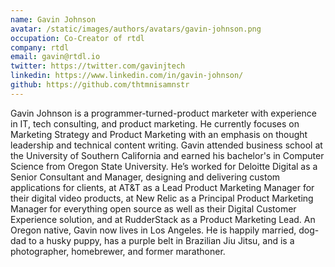 ```yaml
---
name: Gavin Johnson
avatar: /static/images/authors/avatars/gavin-johnson.png
occupation: Co-Creator of rtdl
company: rtdl
email: gavin@rtdl.io
twitter: https://twitter.com/gavinjtech
linkedin: https://www.linkedin.com/in/gavin-johnson/
github: https://github.com/thtmnisamnstr
---
```


Gavin Johnson is a programmer-turned-product marketer with experience in IT, tech 
consulting, and product marketing. He currently focuses on Marketing Strategy and 
Product Marketing with an emphasis on thought leadership and technical content writing. 
Gavin attended business school at the University of Southern California and earned his 
bachelor's in Computer Science from Oregon State University. He’s worked for Deloitte 
Digital as a Senior Consultant and Manager, designing and delivering custom applications 
for clients, at AT&T as a Lead Product Marketing Manager for their digital video products, 
at New Relic as a Principal Product Marketing Manager for everything open source as well 
as their Digital Customer Experience solution, and at RudderStack as a Product Marketing 
Lead. An Oregon native, Gavin now lives in Los Angeles. He is happily married, dog-dad to 
a husky puppy, has a purple belt in Brazilian Jiu Jitsu, and is a photographer, 
homebrewer, and former marathoner.
